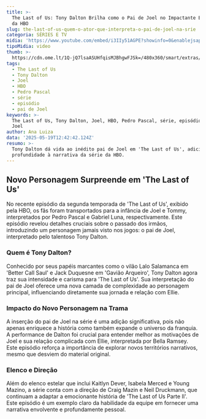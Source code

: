 ```yaml
---
title: >-
  The Last of Us: Tony Dalton Brilha como o Pai de Joel no Impactante Episódio
  da HBO
slug: the-last-of-us-quem-o-ator-que-interpreta-o-pai-de-joel-na-srie
categoria: SÉRIES E TV
midia: 'https://www.youtube.com/embed/i3IIy51AGPE?showinfo=0&enablejsapi=1'
tipoMidia: video
thumb: >-
  https://cdn.ome.lt/1Q-jQ7lsaASUHfqisMJBhgwFJSk=/480x360/smart/extras/conteudos/Captura_de_tela_2025-05-18_171121.png
tags:
  - The Last of Us
  - Tony Dalton
  - Joel
  - HBO
  - Pedro Pascal
  - série
  - episódio
  - pai de Joel
keywords: >-
  The Last of Us, Tony Dalton, Joel, HBO, Pedro Pascal, série, episódio, pai de
  Joel
author: Ana Luiza
data: '2025-05-19T12:42:42.124Z'
resumo: >-
  Tony Dalton dá vida ao inédito pai de Joel em 'The Last of Us', adicionando
  profundidade à narrativa da série da HBO.
---
```


## Novo Personagem Surpreende em 'The Last of Us'

No recente episódio da segunda temporada de 'The Last of Us', exibido pela HBO, os fãs foram transportados para a infância de Joel e Tommy, interpretados por Pedro Pascal e Gabriel Luna, respectivamente. Este episódio revelou detalhes cruciais sobre o passado dos irmãos, introduzindo um personagem jamais visto nos jogos: o pai de Joel, interpretado pelo talentoso Tony Dalton.

### Quem é Tony Dalton?

Conhecido por seus papéis marcantes como o vilão Lalo Salamanca em 'Better Call Saul' e Jack Duquesne em 'Gavião Arqueiro', Tony Dalton agora traz sua intensidade e carisma para 'The Last of Us'. Sua interpretação do pai de Joel oferece uma nova camada de complexidade ao personagem principal, influenciando diretamente sua jornada e relação com Ellie.

### Impacto do Novo Personagem na Trama

A inserção do pai de Joel na série é uma adição significativa, pois não apenas enriquece a história como também expande o universo da franquia. A performance de Dalton foi crucial para entender melhor as motivações de Joel e sua relação complicada com Ellie, interpretada por Bella Ramsey. Este episódio reforça a importância de explorar novos territórios narrativos, mesmo que desviem do material original.

### Elenco e Direção

Além do elenco estelar que inclui Kaitlyn Dever, Isabela Merced e Young Mazino, a série conta com a direção de Craig Mazin e Neil Druckmann, que continuam a adaptar a emocionante história de 'The Last of Us Parte II'. Este episódio é um exemplo claro da habilidade da equipe em fornecer uma narrativa envolvente e profundamente pessoal.
